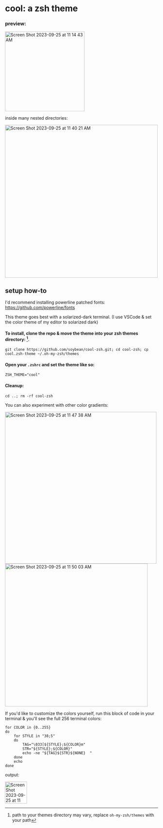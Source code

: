 # cool: a zsh theme

### preview:
<img width="262" alt="Screen Shot 2023-09-25 at 11 14 43 AM" src="https://github.com/soybean/cool-zsh/assets/16643116/b41fd150-8695-4356-8732-e5a29fc5aed5">

inside many nested directories:

<img width="503" alt="Screen Shot 2023-09-25 at 11 40 21 AM" src="https://github.com/soybean/cool-zsh/assets/16643116/cc76439f-b3f2-4160-a628-abfcd2d24cfe">

## setup how-to
I'd recommend installing powerline patched fonts: https://github.com/powerline/fonts

This theme goes best with a solarized-dark terminal. (I use VSCode & set the color theme of my editor to solarized dark)

#### To install, clone the repo & move the theme into your zsh themes directory: [^1].

```console
git clone https://github.com/soybean/cool-zsh.git; cd cool-zsh; cp cool.zsh-theme ~/.oh-my-zsh/themes
```

#### Open your `.zshrc` and set the theme like so: 

```console
ZSH_THEME="cool"
```

#### Cleanup:

```console
cd ..; rm -rf cool-zsh
```

You can also experiment with other color gradients:

<img width="499" alt="Screen Shot 2023-09-25 at 11 47 38 AM" src="https://github.com/soybean/cool-zsh/assets/16643116/c8938b0d-4652-4960-b388-2c32067c136a">

<img width="470" alt="Screen Shot 2023-09-25 at 11 50 03 AM" src="https://github.com/soybean/cool-zsh/assets/16643116/ce6060e5-e826-4472-b716-465417887ea0">


If you'd like to customize the colors yourself, run this block of code in your terminal & you'll see the full 256 terminal colors:

```console
for COLOR in {0..255} 
do
    for STYLE in "38;5"
    do
        TAG="\033[${STYLE};${COLOR}m"
        STR="${STYLE};${COLOR}"
        echo -ne "${TAG}${STR}${NONE}  "
    done
    echo
done
```

output:

<img width="72" alt="Screen Shot 2023-09-25 at 11 43 05 AM" src="https://github.com/soybean/cool-zsh/assets/16643116/1abfc01a-c82d-406b-89b1-9c639f7d4d0b">



[^1]: path to your themes directory may vary, replace `oh-my-zsh/themes` with your path
